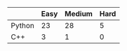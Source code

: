 |           | Easy  | Medium | Hard  |
|-----------|-------|--------|-------|
| Python    | 23    | 28     | 5     |
| C++       | 3     | 1      | 0     |  